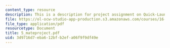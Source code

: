 ```yaml
---
content_type: resource
description: This is a description for project assignment on Quick-Launch Spacetug.
file: https://ol-ocw-studio-app-production.s3.amazonaws.com/courses/16-892j-space-system-architecture-and-design-fall-2004/3d9716d7eba612bfb2efa06f9f9df49e_5_mateproject.pdf
file_type: application/pdf
resourcetype: Document
title: 5_mateproject.pdf
uid: 3d9716d7-eba6-12bf-b2ef-a06f9f9df49e
---
```


